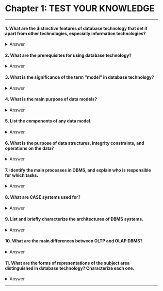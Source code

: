 # Chapter 1: TEST YOUR KNOWLEDGE

---

#### 1. What are the distinctive features of database technology that set it apart from other technologies, especially information technologies?

<details>
  <summary>Answer</summary>
  - **Database technology** focuses on organizing, storing, managing, and retrieving large amounts of structured data efficiently. It uses systems like DBMS (Database Management Systems) that provide tools for data manipulation, querying, and integrity enforcement. Unlike other technologies, database technology is specifically designed for managing large-scale data with support for concurrent access, data consistency, security, and recovery. It ensures data integrity and reliability, especially when dealing with complex relationships in data.
</details>

#### 2. What are the prerequisites for using database technology?

<details>
  <summary>Answer</summary>
  - Prerequisites for using database technology include:
    - **Understanding of data modeling concepts**: Knowing how data is structured and related.
    - **Knowledge of database management systems (DBMS)**: Familiarity with the software that enables the creation, management, and manipulation of databases.
    - **Understanding of relational models and other data models**: Familiarity with how data is represented in systems (e.g., relational, hierarchical).
    - **Basic SQL knowledge**: To query and manipulate data within a database.
    - **Hardware resources**: A database needs proper hardware for optimal performance and storage.
</details>

#### 3. What is the significance of the term "model" in database technology?

<details>
  <summary>Answer</summary>
  - In database technology, a **model** refers to an abstract representation of data and the relationships between different data elements. It defines how data is structured, stored, and accessed. The model helps in translating real-world processes and data into a formalized structure that can be managed and queried by a DBMS. Examples include relational models, object-oriented models, and semantic models.
</details>

#### 4. What is the main purpose of data models?

<details>
  <summary>Answer</summary>
  - The main purpose of **data models** is to provide a framework for organizing and structuring data in a way that can be efficiently stored, retrieved, and manipulated. Data models ensure that data is consistent, secure, and can be accessed in an organized manner, helping to make the database system scalable and functional.
</details>

#### 5. List the components of any data model.

<details>
  <summary>Answer</summary>
  - The components of any data model generally include:
    - **Entities**: Objects or things in the real world that the data model is trying to represent.
    - **Attributes**: Properties or characteristics of the entities.
    - **Relationships**: How entities are related to each other.
    - **Integrity Constraints**: Rules that ensure the accuracy and consistency of data.
    - **Operations**: Actions that can be performed on the data.
</details>

#### 6. What is the purpose of data structures, integrity constraints, and operations on the data?

<details>
  <summary>Answer</summary>
  - **Data Structures**: These define how data is organized, stored, and accessed. Examples include tables in relational models, trees in hierarchical models, and graphs in network models.
  - **Integrity Constraints**: These are rules that maintain the accuracy and consistency of the data in a database. Examples include primary keys, foreign keys, and check constraints.
  - **Operations**: These define what actions can be performed on the data, such as inserting, updating, deleting, and querying data.
</details>

#### 7. Identify the main processes in DBMS, and explain who is responsible for which tasks.

<details>
  <summary>Answer</summary>
  - **Main processes** in a DBMS:
    - **Data Definition**: Creating the structure of the database, such as tables, schemas, etc. This is typically the responsibility of a **database administrator (DBA)**.
    - **Data Manipulation**: Adding, modifying, or deleting data in the database, usually performed by **end-users** or **application developers**.
    - **Data Retrieval**: Querying data to extract relevant information. This is performed by **users** or **applications** using SQL or other querying languages.
    - **Data Integrity and Security**: Ensuring that data is accurate, consistent, and protected from unauthorized access. The **DBA** ensures the implementation of integrity constraints and security policies.
    - **Transaction Management**: Ensuring that database operations are atomic, consistent, isolated, and durable (ACID properties). This is handled by the **DBMS**.
</details>

#### 8. What are CASE systems used for?

<details>
  <summary>Answer</summary>
  - **CASE (Computer-Aided Software Engineering)** systems are tools designed to support the design and development of software applications, including databases. In the context of databases, CASE systems help with database design, data modeling, schema generation, and documentation. They help automate repetitive tasks and improve the consistency and quality of designs.
</details>

#### 9. List and briefly characterize the architectures of DBMS systems.

<details>
  <summary>Answer</summary>
  - **1-tier architecture**: The database is accessed directly by the client application. There is no separation between the database and the application.
  - **2-tier architecture**: The client communicates directly with the database. The application is typically on the client-side, and the database is on the server-side.
  - **3-tier architecture**: The system is divided into three layers: the client layer (presentation), the middle layer (application logic), and the database layer (data storage). This architecture allows for scalability and separation of concerns.
  - **N-tier architecture**: Extends the 3-tier architecture to more layers, allowing even more scalability and flexibility.
</details>

#### 10. What are the main differences between OLTP and OLAP DBMS?

<details>
  <summary>Answer</summary>
  - **OLTP (Online Transaction Processing)**:
    - Focuses on transaction-based operations (inserts, updates, deletes).
    - Handles large volumes of short online transactions.
    - Uses a relational database model for fast queries and real-time operations.
    - Used in systems like banking, e-commerce, etc.
  - **OLAP (Online Analytical Processing)**:
    - Focuses on complex queries for analysis and reporting.
    - Handles large volumes of data from multiple sources.
    - Uses multidimensional data models for fast query performance and analysis.
    - Used in systems like business intelligence, data warehouses, etc.
</details>

#### 11. What are the forms of representations of the subject area distinguished in database technology? Characterize each one.

<details>
  <summary>Answer</summary>
  -  <b>Conceptual Representation</b>: Describes the data from a high-level perspective, focusing on the meaning and relationships of data without concern for physical storage. Often represented as an Entity-Relationship (ER) diagram.
  -  <b>Logical Representation</b>: Focuses on how data is logically stored and organized, often using models like the relational model, where data is stored in tables.
  -  <b>Physical Representation</b>: Concerned with the physical storage of data, including indexing, file storage, and memory allocation. It deals with performance optimizations and storage techniques.
</details>

---


